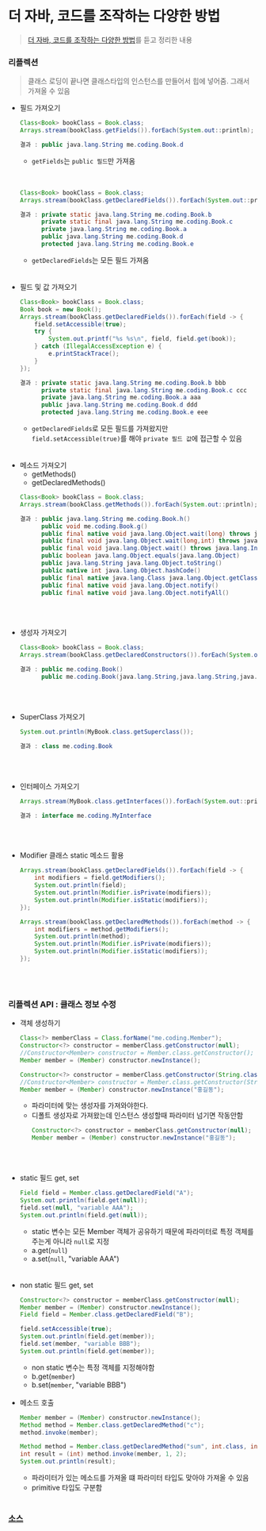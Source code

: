 # 더 자바, 코드를 조작하는 다양한 방법
> [더 자바, 코드를 조작하는 다양한 방법](https://www.inflearn.com/course/the-java-code-manipulation/dashboard)를 듣고 정리한 내용 
### 리플렉션
> 클래스 로딩이 끝나면 클래스타입의 인스턴스를 만들어서 힙에 넣어줌. 그래서 가져올 수 있음

- 필드 가져오기
    ```java
    Class<Book> bookClass = Book.class;
    Arrays.stream(bookClass.getFields()).forEach(System.out::println);
  
    결과 : public java.lang.String me.coding.Book.d
    ```
    - `getFields`는 ```public 필드```만 가져옴  
  <br><br>
  ```java
  Class<Book> bookClass = Book.class;
  Arrays.stream(bookClass.getDeclaredFields()).forEach(System.out::println);

  결과 : private static java.lang.String me.coding.Book.b
        private static final java.lang.String me.coding.Book.c
        private java.lang.String me.coding.Book.a
        public java.lang.String me.coding.Book.d
        protected java.lang.String me.coding.Book.e
    ```
    - `getDeclaredFields`는 모든 필드 가져옴
<br><br><br>
- 필드 및 값 가져오기
    ```java
    Class<Book> bookClass = Book.class;
    Book book = new Book();
    Arrays.stream(bookClass.getDeclaredFields()).forEach(field -> {
        field.setAccessible(true);
        try {
            System.out.printf("%s %s\n", field, field.get(book));
        } catch (IllegalAccessException e) {
            e.printStackTrace();
        }
    });
  
    결과 : private static java.lang.String me.coding.Book.b bbb
          private static final java.lang.String me.coding.Book.c ccc
          private java.lang.String me.coding.Book.a aaa
          public java.lang.String me.coding.Book.d ddd
          protected java.lang.String me.coding.Book.e eee
    ```
    - `getDeclaredFields`로 모든 필드를 가져왔지만 `field.setAccessible(true)`를 해야 `private 필드 값`에 접근할 수 있음
<br><br><br>
- 메소드 가져오기
    - getMethods()
    - getDeclaredMethods()
    ```java
    Class<Book> bookClass = Book.class;
    Arrays.stream(bookClass.getMethods()).forEach(System.out::println);
    
    결과 : public java.lang.String me.coding.Book.h()
          public void me.coding.Book.g()
          public final native void java.lang.Object.wait(long) throws java.lang.InterruptedException
          public final void java.lang.Object.wait(long,int) throws java.lang.InterruptedException
          public final void java.lang.Object.wait() throws java.lang.InterruptedException
          public boolean java.lang.Object.equals(java.lang.Object)
          public java.lang.String java.lang.Object.toString()
          public native int java.lang.Object.hashCode()
          public final native java.lang.Class java.lang.Object.getClass()
          public final native void java.lang.Object.notify()
          public final native void java.lang.Object.notifyAll()
    ```
<br><br>
- 생성자 가져오기
    ```java
    Class<Book> bookClass = Book.class;
    Arrays.stream(bookClass.getDeclaredConstructors()).forEach(System.out::println);
    
    결과 : public me.coding.Book()
          public me.coding.Book(java.lang.String,java.lang.String,java.lang.String)
    ```
<br><br>
- SuperClass 가져오기
    ```java
    System.out.println(MyBook.class.getSuperclass());
    
    결과 : class me.coding.Book
    ```
<br><br>
- 인터페이스 가져오기
    ```java
    Arrays.stream(MyBook.class.getInterfaces()).forEach(System.out::println);
    
    결과 : interface me.coding.MyInterface
    ```
<br><br>
- Modifier 클래스 static 메소드 활용
    ```java
    Arrays.stream(bookClass.getDeclaredFields()).forEach(field -> {
        int modifiers = field.getModifiers();
        System.out.println(field);
        System.out.println(Modifier.isPrivate(modifiers));
        System.out.println(Modifier.isStatic(modifiers));
    });
    
    Arrays.stream(bookClass.getDeclaredMethods()).forEach(method -> {
        int modifiers = method.getModifiers();
        System.out.println(method);
        System.out.println(Modifier.isPrivate(modifiers));
        System.out.println(Modifier.isStatic(modifiers));
    });
    ```
<br><br>
### 리플렉션 API : 클래스 정보 수정
- 객체 생성하기
    ```java   
    Class<?> memberClass = Class.forName("me.coding.Member");
    Constructor<?> constructor = memberClass.getConstructor(null);
    //Constructor<Member> constructor = Member.class.getConstructor();
    Member member = (Member) constructor.newInstance();
  
    Constructor<?> constructor = memberClass.getConstructor(String.class);
    //Constructor<Member> constructor = Member.class.getConstructor(String.class);
    Member member = (Member) constructor.newInstance("홍길동");
    ```
    - 파라미터에 맞는 생성자를 가져와야한다.
    - 디폴트 생성자로 가져왔는데 인스턴스 생성할때 파라미터 넘기면 작동안함
        ```java
        Constructor<?> constructor = memberClass.getConstructor(null);
        Member member = (Member) constructor.newInstance("홍길동");
        ```
<br><br>
- static 필드 get, set
    ```java
    Field field = Member.class.getDeclaredField("A");
    System.out.println(field.get(null));
    field.set(null, "variable AAA");
    System.out.println(field.get(null));
    ```
    - static 변수는 모든 Member 객체가 공유하기 때문에 파라미터로 특정 객체를 주는게 아니라 `null`로 지정
    - a.get(`null`)
    - a.set(`null`, "variable AAA")   
<br><br>
- non static 필드 get, set
    ```java
    Constructor<?> constructor = memberClass.getConstructor(null);
    Member member = (Member) constructor.newInstance();
    Field field = Member.class.getDeclaredField("B");
  
    field.setAccessible(true);
    System.out.println(field.get(member));
    field.set(member, "variable BBB");
    System.out.println(field.get(member));
    ```
    - non static 변수는 특정 객체를 지정해야함
    - b.get(`member`)
    - b.set(`member`, "variable BBB")
<br><br>
- 메소드 호출
    ```java
    Member member = (Member) constructor.newInstance();
    Method method = Member.class.getDeclaredMethod("c");
    method.invoke(member);
  
    Method method = Member.class.getDeclaredMethod("sum", int.class, int.class);
    int result = (int) method.invoke(member, 1, 2);
    System.out.println(result);
    ```
    - 파라미터가 있는 메소드를 가져올 떄 파라미터 타입도 맞아야 가져올 수 있음
    - primitive 타입도 구분함
<br><br>
### [소스](https://github.com/wkdehdlr/reflection)
